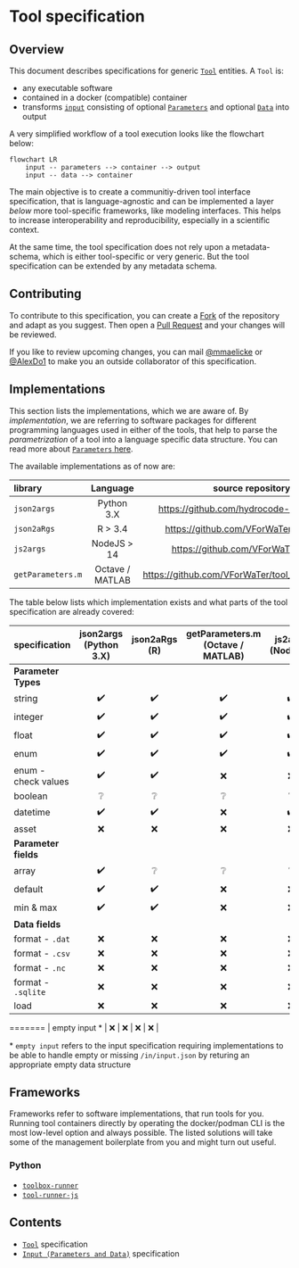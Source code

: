 # Tool specification

## Overview

This document describes specifications for generic [`Tool`](./tool.md) entities. A `Tool` is:
*  any executable software
*  contained in a docker (compatible) container 
*  transforms [`input`](./input.md) consisting of optional [`Parameters`](./parameter.md#Parameters) and optional [`Data`](./input.md#Data) into output

A very simplified workflow of a tool execution looks like the flowchart below:

```mermaid
flowchart LR
    input -- parameters --> container --> output
    input -- data --> container
```

The main objective is to create a communitiy-driven tool interface specification, 
that is language-agnostic and can be implemented a layer *below* more tool-specific 
frameworks, like modeling interfaces.
This helps to increase interoperability and reproducibility, especially in a 
scientific context.

At the same time, the tool specification does not rely upon a metadata-schema, 
which is either tool-specific or very generic. But the tool specification can be
extended by any metadata schema.

## Contributing

To contribute to this specification, you can create a [Fork](https://github.com/VForWaTer/tool-specs/fork) 
of the repository and adapt as you suggest. Then open a [Pull Request](https://github.com/VForWaTer/tool-specs/comparehttps://github.com/VForWaTer/tool-specs/compare) and your changes will be reviewed.

If you like to review upcoming changes, you can mail [@mmaelicke](https://github.com/mmaelicke)
or [@AlexDo1](https://github.com/AlexDo1) to make you an outside collaborator 
of this specification.

## Implementations

This section lists the implementations, which we are aware of. By *implementation*, 
we are referring to software packages for different programming languages used
in either of the tools, that help to parse the *parametrization* of a tool into
a language specific data structure. You can read more about [`Parameters` here](./parameter.md).

The available implementations as of now are:
  
|  library          | Language          |  source repository                          | install                       |  template repo                                    |
|:------------------|:-----------------:|:-------------------------------------------:|:-----------------------------:|:-------------------------------------------------:|
| `json2args`       | Python 3.X        | https://github.com/hydrocode-de/json2args | `pip install json2args`         | https://github.com/VForWaTer/tool_template_python | 
| `json2aRgs`       | R > 3.4           | https://github.com/VForWaTer/json2aRgs    | `install.packages("json2aRgs")` | https://github.com/VForWaTer/tool_template_r      | 
| `js2args`         | NodeJS > 14       | https://github.com/VForWaTer/js2args      | `npm install js2args`           | https://github.com/vforwater/tool_template_node   | 
| `getParameters.m` | Octave / MATLAB   | https://github.com/VForWaTer/tool_template_octave | :x:                     | https://github.com/VForWaTer/tool_template_octave | 


The table below lists which implementation exists and what parts of the
tool specification are already covered:


|  specification     |  json2args (Python 3.X)  | json2aRgs (R)      |  getParameters.m (Octave / MATLAB)  |  js2args (Node.js). |
|:-------------------|:------------------------:|:------------------:|:-----------------------------------:|:-------------------:|
|    **Parameter Types**                                                                                                        ||
| string             | :heavy_check_mark:       | :heavy_check_mark: | :heavy_check_mark:                  | :heavy_check_mark:  |
| integer            | :heavy_check_mark:       | :heavy_check_mark: | :heavy_check_mark:                  | :heavy_check_mark:  |
| float              | :heavy_check_mark:       | :heavy_check_mark: | :heavy_check_mark:                  | :heavy_check_mark:  |
| enum               | :heavy_check_mark:       | :heavy_check_mark: | :heavy_check_mark:                  | :heavy_check_mark:  |
| enum -check values | :heavy_check_mark:       | :heavy_check_mark: | :x:                                 | :x:                 |
| boolean            | :grey_question:          | :grey_question:    | :grey_question:                     | :grey_question:     |
| datetime           | :heavy_check_mark:       | :heavy_check_mark: | :x:                                 | :heavy_check_mark:  |
| asset              | :x:                      | :x:                | :x:                                 | :x:                 |
|    **Parameter fields**                                                                                                       ||
| array              | :heavy_check_mark:       | :grey_question:    | :grey_question:                     | :grey_question:     |
| default            | :heavy_check_mark:       | :heavy_check_mark: | :x:                                 | :x:                 |
| min & max          | :heavy_check_mark:       | :heavy_check_mark: | :x:                                 | :x:                 |
|    **Data fields**                                                                                                            ||
| format - `.dat`    | :x:                      | :x:                | :x:                                 | :x:                 |
| format - `.csv   ` | :x:                      | :x:                | :x:                                 | :x:                 |
| format - `.nc`     | :x:                      | :x:                | :x:                                 | :x:                 |
| format - `.sqlite` | :x:                      | :x:                | :x:                                 | :x:                 |
| load               | :x:                      | :x:                | :x:                                 | :x:                 |
=======
| empty input     *  | :x:                      | :x:                | :x:                                 | :x:                 |


\* `empty input` refers to the input specification requiring implementations to be able to handle empty or missing `/in/input.json` by returing an appropriate empty data structure

## Frameworks

Frameworks refer to software implementations, that run tools for you. Running tool containers
directly by operating the docker/podman CLI is the most low-level option and always possible.
The listed solutions will take some of the management boilerplate from you and
might turn out useful.

### Python

* [`toolbox-runner`](https://github.com/hydrocode-de/tool-runner)
* [`tool-runner-js`](https://github.com/hydrocode-de/tool-runner-js)


## Contents

* [`Tool`](./tool.md) specification
* [`Input (Parameters and Data)`](./parameter.md) specification
